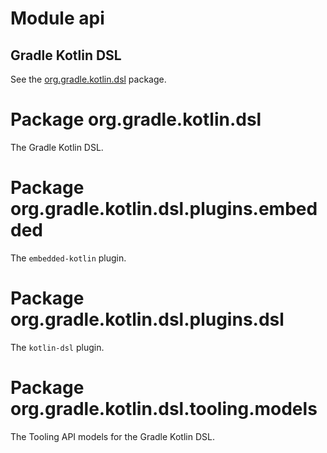 # Module api

## Gradle Kotlin DSL

See the [org.gradle.kotlin.dsl](org.gradle.kotlin.dsl/index.html) package.


# Package org.gradle.kotlin.dsl

The Gradle Kotlin DSL.


# Package org.gradle.kotlin.dsl.plugins.embedded

The `embedded-kotlin` plugin.


# Package org.gradle.kotlin.dsl.plugins.dsl

The `kotlin-dsl` plugin.


# Package org.gradle.kotlin.dsl.tooling.models

The Tooling API models for the Gradle Kotlin DSL.
